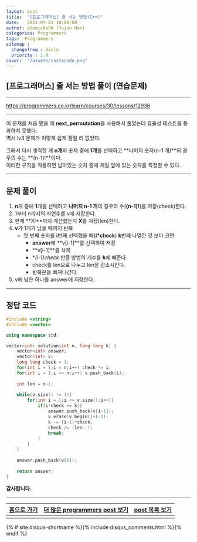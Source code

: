 ```yaml
---
layout: post
title:  "[프로그래머스] 줄 서는 방법(C++)"
date:   2021-07-23 10:00:00
author: atomic0x90 (Yujun Han)
categories: Programmers
tags:  Programmers
sitemap :
  changefreq : daily
  priority : 1.0
cover:  "/assets/instacode.png"
---
```


## [프로그래머스] 줄 서는 방법 풀이 (연습문제)

---

<https://programmers.co.kr/learn/courses/30/lessons/12936>

---

이 문제를 처음 봤을 때 **next_permutation**을 사용해서 풀었는데 효율성 테스트를 통과하지 못했다.  
역시 lv3 문제가 이렇게 쉽게 풀릴 리 없었다.  

그래서 다시 생각한 게 **n개**의 숫자 중에 **1개**를 선택하고 **나머지 숫자(n-1 개)**의 경우의 수는 **(n-1)!**이다.  
이러한 규칙을 적용하면 남아있는 숫자 중에 제일 앞에 있는 숫자를 특정할 수 있다.

---

## 문제 풀이

1. **n**개 중에 **1**개를 선택하고 **나머지 n-1 개**의 경우의 수(**(n-1)!**)를 저장(check)한다.
1. 1부터 n까지의 자연수를 v에 저장한다.
1. 현재 **X!**까지 계산했는지 **X**를 저장(len)한다.
1. **v**가 1개가 남을 때까지 반복
   - 첫 번째 숫자를 **i**번째 선택했을 때(**i*check**) **k**번째 나열한 것 보다 크면
      + **answer**에 **v[i-1]**를 선택하여 저장
      + **v[i-1]**를 삭제
      + **(i-1)*check** 만큼 방법의 개수를 **k**에 빼준다.
      + check를 len으로 나누고 len을 감소시킨다.
      + 반복문을 빠져나간다.
1. v에 남은 하나를 answer에 저장한다. 

---

## 정답 코드

```cpp
#include <string>
#include <vector>

using namespace std;

vector<int> solution(int n, long long k) {
    vector<int> answer;
    vector<int> v;
    long long check = 1;
    for(int i = 1;i < n;i++) check *= i;
    for(int i = 1;i <= n;i++) v.push_back(i);
    
    int len = n-1;
    
    while(v.size() != 1){
        for(int i = 1;i <= v.size();i++){
            if(i*check >= k){
                answer.push_back(v[i-1]);
                v.erase(v.begin()+i-1);
                k -= (i-1)*check;
                check /= (len--);
                break;
            }
        }
    }
    
    answer.push_back(v[0]);
    
    return answer;
}
```

**감사합니다.**


---


[홈으로 가기][01]        |[더 많은 programmers post 보기][03]    	|[post 목록 보기][02]
:------:                |:------:                               |:------:
                        |                                       |


[01]: https://atomic0x90.github.io/ "home"
[02]: https://atomic0x90.github.io/posts/ "posts"
[03]: https://atomic0x90.github.io/posts/#Programmers "programmers posts"

{% if site.disqus-shortname %}{% include disqus_comments.html %}{% endif %}

